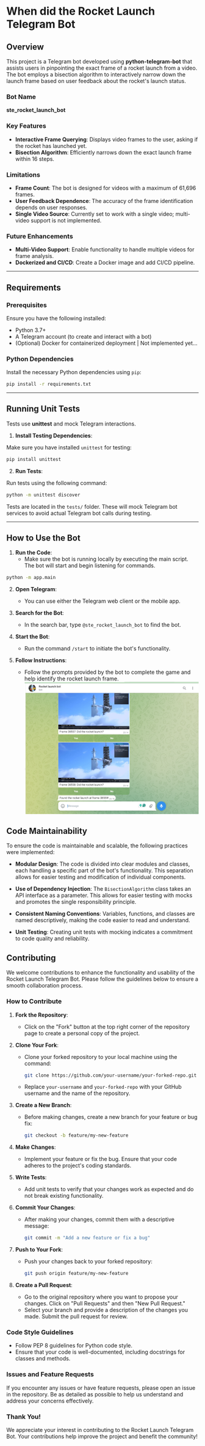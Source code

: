 # When did the Rocket Launch Telegram Bot

## Overview

This project is a Telegram bot developed using **python-telegram-bot** that assists users in pinpointing the exact frame of a rocket launch from a video. The bot employs a bisection algorithm to interactively narrow down the launch frame based on user feedback about the rocket's launch status.

### Bot Name
**ste_rocket_launch_bot**

### Key Features
- **Interactive Frame Querying**: Displays video frames to the user, asking if the rocket has launched yet.
- **Bisection Algorithm**: Efficiently narrows down the exact launch frame within 16 steps.

### Limitations
- **Frame Count**: The bot is designed for videos with a maximum of 61,696 frames.
- **User Feedback Dependence**: The accuracy of the frame identification depends on user responses.
- **Single Video Source**: Currently set to work with a single video; multi-video support is not implemented.

### Future Enhancements
- **Multi-Video Support**: Enable functionality to handle multiple videos for frame analysis.
- **Dockerized and CI/CD**: Create a Docker image and add CI/CD pipeline.

---

## Requirements

### Prerequisites

Ensure you have the following installed:

- Python 3.7+
- A Telegram account (to create and interact with a bot)
- (Optional) Docker for containerized deployment | Not implemented yet...

### Python Dependencies

Install the necessary Python dependencies using `pip`:

```bash
pip install -r requirements.txt
```

---

## Running Unit Tests

Tests use **unittest** and mock Telegram interactions.

1. **Install Testing Dependencies**:

Make sure you have installed `unittest` for testing:

```bash
pip install unittest
```

2. **Run Tests**:

Run tests using the following command:

```bash
python -m unittest discover
```

Tests are located in the `tests/` folder. These will mock Telegram bot services to avoid actual Telegram bot calls during testing.

---

## How to Use the Bot

1. **Run the Code**:
   - Make sure the bot is running locally by executing the main script. The bot will start and begin listening for commands.

```bash
python -m app.main 
```

2. **Open Telegram**:
   - You can use either the Telegram web client or the mobile app. 

3. **Search for the Bot**:
   - In the search bar, type `@ste_rocket_launch_bot` to find the bot.

4. **Start the Bot**:
   - Run the command `/start` to initiate the bot's functionality.

5. **Follow Instructions**:
   - Follow the prompts provided by the bot to complete the game and help identify the rocket launch frame.
![img.png](img.png)

## Code Maintainability

To ensure the code is maintainable and scalable, the following practices were implemented:

- **Modular Design**: The code is divided into clear modules and classes, each handling a specific part of the bot's functionality. This separation allows for easier testing and modification of individual components.

- **Use of Dependency Injection**: The `BisectionAlgorithm` class takes an API interface as a parameter. This allows for easier testing with mocks and promotes the single responsibility principle.

- **Consistent Naming Conventions**: Variables, functions, and classes are named descriptively, making the code easier to read and understand.

- **Unit Testing**: Creating unit tests with mocking indicates a commitment to code quality and reliability.

## Contributing

We welcome contributions to enhance the functionality and usability of the Rocket Launch Telegram Bot. Please follow the guidelines below to ensure a smooth collaboration process.

### How to Contribute

1. **Fork the Repository**: 
   - Click on the "Fork" button at the top right corner of the repository page to create a personal copy of the project.

2. **Clone Your Fork**:
   - Clone your forked repository to your local machine using the command:
     ```bash
     git clone https://github.com/your-username/your-forked-repo.git
     ```
   - Replace `your-username` and `your-forked-repo` with your GitHub username and the name of the repository.

3. **Create a New Branch**:
   - Before making changes, create a new branch for your feature or bug fix:
     ```bash
     git checkout -b feature/my-new-feature
     ```

4. **Make Changes**:
   - Implement your feature or fix the bug. Ensure that your code adheres to the project's coding standards.

5. **Write Tests**:
   - Add unit tests to verify that your changes work as expected and do not break existing functionality.

6. **Commit Your Changes**:
   - After making your changes, commit them with a descriptive message:
     ```bash
     git commit -m "Add a new feature or fix a bug"
     ```

7. **Push to Your Fork**:
   - Push your changes back to your forked repository:
     ```bash
     git push origin feature/my-new-feature
     ```

8. **Create a Pull Request**:
   - Go to the original repository where you want to propose your changes. Click on "Pull Requests" and then "New Pull Request."
   - Select your branch and provide a description of the changes you made. Submit the pull request for review.

### Code Style Guidelines

- Follow PEP 8 guidelines for Python code style.
- Ensure that your code is well-documented, including docstrings for classes and methods.

### Issues and Feature Requests

If you encounter any issues or have feature requests, please open an issue in the repository. Be as detailed as possible to help us understand and address your concerns effectively.

### Thank You!

We appreciate your interest in contributing to the Rocket Launch Telegram Bot. Your contributions help improve the project and benefit the community!